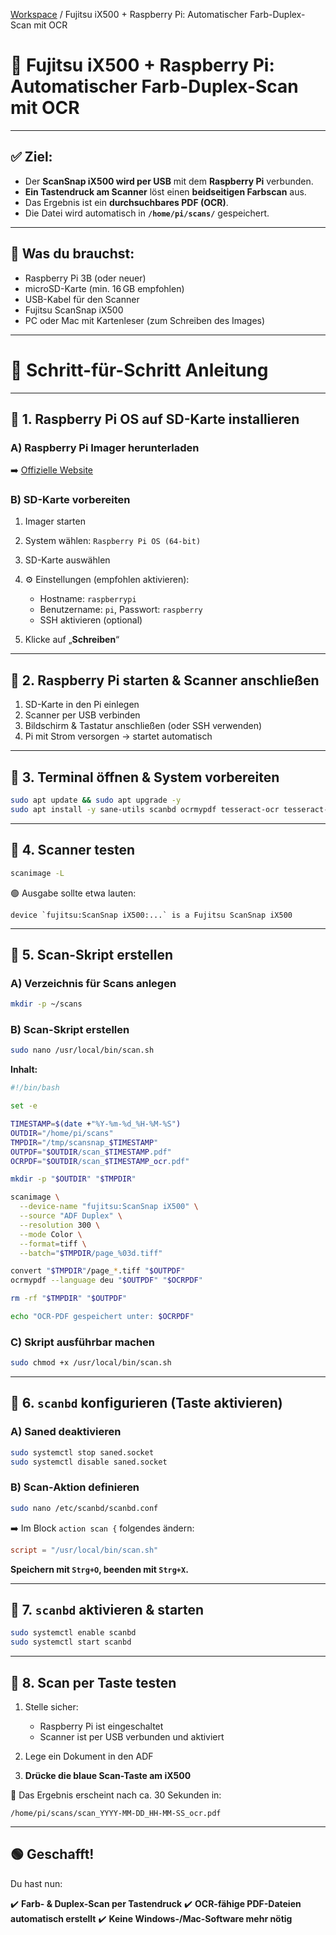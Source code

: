 [Workspace](ReadMe.md) / Fujitsu iX500 + Raspberry Pi: Automatischer Farb-Duplex-Scan mit OCR

# 📄 Fujitsu iX500 + Raspberry Pi: Automatischer Farb-Duplex-Scan mit OCR

---

## ✅ Ziel:

* Der **ScanSnap iX500 wird per USB** mit dem **Raspberry Pi** verbunden.
* **Ein Tastendruck am Scanner** löst einen **beidseitigen Farbscan** aus.
* Das Ergebnis ist ein **durchsuchbares PDF (OCR)**.
* Die Datei wird automatisch in **`/home/pi/scans/`** gespeichert.

---

## 🧰 Was du brauchst:

* Raspberry Pi 3B (oder neuer)
* microSD-Karte (min. 16 GB empfohlen)
* USB-Kabel für den Scanner
* Fujitsu ScanSnap iX500
* PC oder Mac mit Kartenleser (zum Schreiben des Images)

---

# 🧾 Schritt-für-Schritt Anleitung

---

## 🔹 1. Raspberry Pi OS auf SD-Karte installieren

### A) Raspberry Pi Imager herunterladen

➡️ [Offizielle Website](https://www.raspberrypi.com/software)

### B) SD-Karte vorbereiten

1. Imager starten
2. System wählen: `Raspberry Pi OS (64-bit)`
3. SD-Karte auswählen
4. ⚙️ Einstellungen (empfohlen aktivieren):

   * Hostname: `raspberrypi`
   * Benutzername: `pi`, Passwort: `raspberry`
   * SSH aktivieren (optional)
5. Klicke auf „**Schreiben**“

---

## 🔹 2. Raspberry Pi starten & Scanner anschließen

1. SD-Karte in den Pi einlegen
2. Scanner per USB verbinden
3. Bildschirm & Tastatur anschließen (oder SSH verwenden)
4. Pi mit Strom versorgen → startet automatisch

---

## 🔹 3. Terminal öffnen & System vorbereiten

```bash
sudo apt update && sudo apt upgrade -y
sudo apt install -y sane-utils scanbd ocrmypdf tesseract-ocr tesseract-ocr-de imagemagick ghostscript
```

---

## 🔹 4. Scanner testen

```bash
scanimage -L
```

🟢 Ausgabe sollte etwa lauten:

```
device `fujitsu:ScanSnap iX500:...` is a Fujitsu ScanSnap iX500
```

---

## 🔹 5. Scan-Skript erstellen

### A) Verzeichnis für Scans anlegen

```bash
mkdir -p ~/scans
```

### B) Scan-Skript erstellen

```bash
sudo nano /usr/local/bin/scan.sh
```

**Inhalt:**

```bash
#!/bin/bash

set -e

TIMESTAMP=$(date +"%Y-%m-%d_%H-%M-%S")
OUTDIR="/home/pi/scans"
TMPDIR="/tmp/scansnap_$TIMESTAMP"
OUTPDF="$OUTDIR/scan_$TIMESTAMP.pdf"
OCRPDF="$OUTDIR/scan_$TIMESTAMP_ocr.pdf"

mkdir -p "$OUTDIR" "$TMPDIR"

scanimage \
  --device-name "fujitsu:ScanSnap iX500" \
  --source "ADF Duplex" \
  --resolution 300 \
  --mode Color \
  --format=tiff \
  --batch="$TMPDIR/page_%03d.tiff"

convert "$TMPDIR"/page_*.tiff "$OUTPDF"
ocrmypdf --language deu "$OUTPDF" "$OCRPDF"

rm -rf "$TMPDIR" "$OUTPDF"

echo "OCR-PDF gespeichert unter: $OCRPDF"
```

### C) Skript ausführbar machen

```bash
sudo chmod +x /usr/local/bin/scan.sh
```

---

## 🔹 6. `scanbd` konfigurieren (Taste aktivieren)

### A) Saned deaktivieren

```bash
sudo systemctl stop saned.socket
sudo systemctl disable saned.socket
```

### B) Scan-Aktion definieren

```bash
sudo nano /etc/scanbd/scanbd.conf
```

➡️ Im Block `action scan {` folgendes ändern:

```conf
script = "/usr/local/bin/scan.sh"
```

**Speichern mit `Strg+O`, beenden mit `Strg+X`.**

---

## 🔹 7. `scanbd` aktivieren & starten

```bash
sudo systemctl enable scanbd
sudo systemctl start scanbd
```

---

## 🔹 8. Scan per Taste testen

1. Stelle sicher:

   * Raspberry Pi ist eingeschaltet
   * Scanner ist per USB verbunden und aktiviert
2. Lege ein Dokument in den ADF
3. **Drücke die blaue Scan-Taste am iX500**

📁 Das Ergebnis erscheint nach ca. 30 Sekunden in:

```
/home/pi/scans/scan_YYYY-MM-DD_HH-MM-SS_ocr.pdf
```

---

## 🟢 Geschafft!

Du hast nun:

✔️ **Farb- & Duplex-Scan per Tastendruck**
✔️ **OCR-fähige PDF-Dateien automatisch erstellt**
✔️ **Keine Windows-/Mac-Software mehr nötig**
